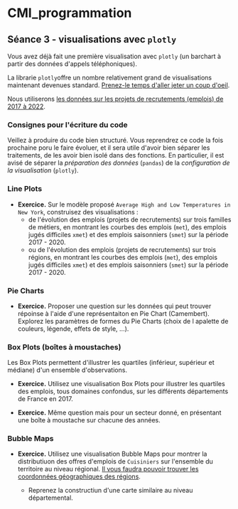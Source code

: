 # CMI_programmation

## Séance 3 - visualisations avec `plotly`

Vous avez déjà fait une première visualisation avec `plotly` (un barchart à partir des données d'appels téléphoniques).

La librarie `plotly`offre un nombre relativement grand de visualisations maintenant devenues standard. [Prenez-le temps d'aller jeter un coup d'oeil](https://plotly.com/python/).

Nous utiliserons [les données sur les projets de recrutements (emplois) de 2017 à 2022](https://github.com/guywiz/CMI_programmation/tree/main/data).

### Consignes pour l'écriture du code

Veillez à produire du code bien structuré. Vous reprendrez ce code la fois prochaine poru le faire évoluer, et il sera utile d'avoir bien séparer les traitements, de les avoir bien isolé dans des fonctions. En particulier, il est avisé de séparer la _préparation des données_ (`pandas`) de la _configuration de la visualisation_ (`plotly`).

### Line Plots

* **Exercice.** Sur le modèle proposé `Average High and Low Temperatures in New York`, construisez des visualisations :
    * de l'évolution des emplois (projets de recrutements) sur trois familles de métiers, en montrant les courbes des emplois (`met`), des emplois jugés difficiles `xmet`) et des emplois saisonniers (`smet`) sur la période 2017 - 2020.
    * ou de l'évolution des emplois (projets de recrutements) sur trois régions, en montrant les courbes des emplois (`met`), des emplois jugés difficiles `xmet`) et des emplois saisonniers (`smet`) sur la période 2017 - 2020.

### Pie Charts
* **Exercice.** Proposer une question sur les données qui peut trouver répoinse à l'aide d'une représentaiton en Pie Chart (Camembert). Explorez les paramètres de formes du Pie Charts (choix de l apalette de couleurs, légende, effets de style, ...).

### Box Plots (boîtes à moustaches)

Les Box Plots permettent d'illustrer les quartiles (inférieur, supérieur et médiane) d'un ensemble d'observations.

* **Exercice.** Utilisez une visualisation Box Plots pour illustrer les quartiles des emplois, tous domaines confondus, sur les différents départements de France en 2017.

* **Exercice.** Même question mais pour un secteur donné, en présentant une boîte à moustache sur chacune des années.

### Bubble Maps

* **Exercice.** Utilisez une visualisation Bubble Maps pour montrer la distributiuon des offres d'emplois de `Cuisiniers` sur l'ensemble du territoire au niveau régional. [Il vous faudra pouvoir trouver les coordonnées géographiques des régions](https://www.ign.fr/reperes/centre-geographique-des-regions-metropolitaines).

    *  Reprenez la constructiun d'une carte similaire au niveau départemental.
